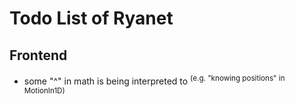 # Todo List of Ryanet

## Frontend
- some "^" in math is being interpreted to <sup> (e.g. "knowing positions" in MotionIn1D)
